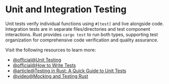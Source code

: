 # Unit and Integration Testing

Unit tests verify individual functions using `#[test]` and live alongside code. Integration tests are in separate files/directories and test component interactions. Rust provides `cargo test` to run both types, supporting test organization for comprehensive code verification and quality assurance.

Visit the following resources to learn more:

- [@official@Unit Testing](https://doc.rust-lang.org/rust-by-example/testing/unit_testing.html)
- [@official@How to Write Tests](https://doc.rust-lang.org/book/ch11-01-writing-tests.html)
- [@article@Testing in Rust: A Quick Guide to Unit Tests](https://dev.to/tramposo/testing-in-rust-a-quick-guide-to-unit-tests-integration-tests-and-benchmarks-2bah)
- [@video@Mocking and Testing Rust](https://www.youtube.com/watch?v=8XaVlL3lObQ)